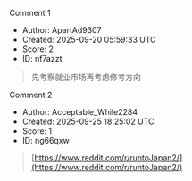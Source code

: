 Comment 1

- Author: ApartAd9307
- Created: 2025-09-20 05:59:33 UTC
- Score: 2
- ID: nf7azzt

> 先考察就业市场再考虑修考方向

Comment 2

- Author: Acceptable_While2284
- Created: 2025-09-25 18:25:02 UTC
- Score: 1
- ID: ng66qxw

> [https://www.reddit.com/r/runtoJapan2/](https://www.reddit.com/r/runtoJapan2/)
